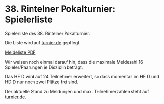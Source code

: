 # 38. Rintelner Pokalturnier: Spielerliste

Spielerliste des 38. Rintelner Pokalturnier.

Die Liste wird auf [turnier.de](https://www.turnier.de/sport/tournament.aspx?id=6419B0AB-1065-4BBB-8252-77E5F242F739) gepflegt.

[Meldeliste PDF](2018_ripo-meldeliste.pdf)

Wir weisen noch einmal darauf hin, dass die maximale Meldezahl 16 Spieler/Paarungen je Disziplin beträgt.

Das HE D wird auf 24 Teilnehmer erweitert, so dass momentan im HE D und HD D nur noch zwei Plätze frei sind.

Der aktuelle Stand zu Meldungen und max. Teilnehmerzahlen steht auf [turnier.de](https://www.turnier.de/sport/tournament.aspx?id=6419B0AB-1065-4BBB-8252-77E5F242F739).

